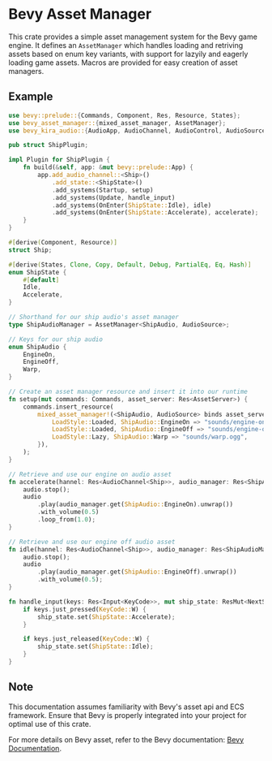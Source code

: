 # Bevy Asset Manager

This crate provides a simple asset management system for the Bevy game engine.
It defines an `AssetManager` which handles loading and retriving assets based on enum key variants,
with support for lazyily and eagerly loading game assets. Macros are
provided for easy creation of asset managers.

## Example

``` rust
use bevy::prelude::{Commands, Component, Res, Resource, States};
use bevy_asset_manager::{mixed_asset_manager, AssetManager};
use bevy_kira_audio::{AudioApp, AudioChannel, AudioControl, AudioSource};

pub struct ShipPlugin;

impl Plugin for ShipPlugin {
    fn build(&self, app: &mut bevy::prelude::App) {
        app.add_audio_channel::<Ship>()
            .add_state::<ShipState>()
            .add_systems(Startup, setup)
            .add_systems(Update, handle_input)
            .add_systems(OnEnter(ShipState::Idle), idle)
            .add_systems(OnEnter(ShipState::Accelerate), accelerate);
    }
}

#[derive(Component, Resource)]
struct Ship;

#[derive(States, Clone, Copy, Default, Debug, PartialEq, Eq, Hash)]
enum ShipState {
    #[default]
    Idle,
    Accelerate,
}

// Shorthand for our ship audio's asset manager
type ShipAudioManager = AssetManager<ShipAudio, AudioSource>;

// Keys for our ship audio
enum ShipAudio {
    EngineOn,
    EngineOff,
    Warp,
}

// Create an asset manager resource and insert it into our runtime
fn setup(mut commands: Commands, asset_server: Res<AssetServer>) {
    commands.insert_resource(
        mixed_asset_manager!(<ShipAudio, AudioSource> binds asset_server.clone(), {
            LoadStyle::Loaded, ShipAudio::EngineOn => "sounds/engine-on.ogg",
            LoadStyle::Loaded, ShipAudio::EngineOff => "sounds/engine-off.ogg",
            LoadStyle::Lazy, ShipAudio::Warp => "sounds/warp.ogg",
        }),
    );
}

// Retrieve and use our engine on audio asset
fn accelerate(hannel: Res<AudioChannel<Ship>>, audio_manager: Res<ShipAudioManager>) {
    audio.stop();
    audio
        .play(audio_manager.get(ShipAudio::EngineOn).unwrap())
        .with_volume(0.5)
        .loop_from(1.0);
}

// Retrieve and use our engine off audio asset
fn idle(hannel: Res<AudioChannel<Ship>>, audio_manager: Res<ShipAudioManager>) {
    audio.stop();
    audio
        .play(audio_manager.get(ShipAudio::EngineOff).unwrap())
        .with_volume(0.5);
}

fn handle_input(keys: Res<Input<KeyCode>>, mut ship_state: ResMut<NextState<ShipState>>) {
    if keys.just_pressed(KeyCode::W) {
        ship_state.set(ShipState::Accelerate);
    }

    if keys.just_released(KeyCode::W) {
        ship_state.set(ShipState::Idle);
    }
}
```

## Note

This documentation assumes familiarity with Bevy's asset api and ECS framework.
Ensure that Bevy is properly integrated into your project for optimal use of this crate.

For more details on Bevy asset, refer to the Bevy documentation:
[Bevy Documentation](https://bevyengine.org/).
